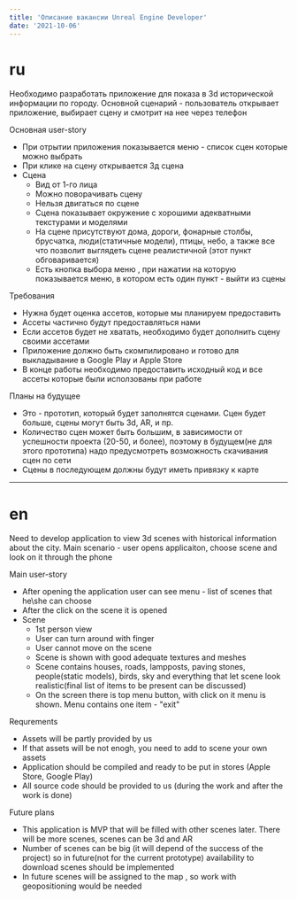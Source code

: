 ```yaml
---
title: 'Описание вакансии Unreal Engine Developer'
date: '2021-10-06'
---
```


# ru
Необходимо разработать приложение для показа в 3d исторической информации по городу. Основной сценарий - пользователь открывает приложение, выбирает сцену и смотрит на нее через телефон


Основная user-story
- При отрытии приложения показывается меню - список сцен которые можно выбрать
- При клике на сцену открывается 3д сцена
- Сцена
    - Вид от 1-го лица
    - Можно поворачивать сцену
    - Нельзя двигаться по сцене
    - Сцена показывает окружение с хорошими адекватными текстурами и моделями
    - На сцене присутствуют дома, дороги, фонарные столбы, брусчатка, люди(статичные модели), птицы, небо, а также все что позволит выглядеть сцене реалистичной (этот пункт обговаривается)
    - Есть кнопка выбора меню , при нажатии на которую показывается меню, в котором есть один пункт - выйти из сцены


Требования
- Нужна будет оценка ассетов, которые мы планируем предоставить
- Ассеты частично будут предоставляться нами
- Если ассетов будет не хватать, необходимо будет дополнить сцену своими ассетами
- Приложение должно быть скомпилировано и готово для выкладывание в Google Play и Apple Store
- В конце работы необходимо предоставить исходный код и все ассеты которые были исползованы при работе

Планы на будущее
- Это - прототип, который будет заполнятся сценами. Сцен будет больше, сцены могут быть 3d, AR, и пр.
- Количество сцен может быть большим, в зависимости от успешности проекта (20-50, и более), поэтому в будущем(не для этого прототипа) надо предусмотреть возможность скачивания сцен по сети
- Сцены в последующем должны будут иметь привязку к карте


---

# en


Need to develop application to view 3d scenes with historical information about the city. Main scenario - user opens applicaiton, choose scene and look on it through the phone

Main user-story
- After opening the application user can see menu - list of scenes that he\she can choose
- After the click on the scene it is opened
- Scene
    - 1st person view
    - User can turn around with finger
    - User cannot move on the scene
    - Scene is shown with good adequate textures and meshes
    - Scene contains houses, roads, lampposts, paving stones, people(static models), birds, sky and everything that let scene look realistic(final list of items to be present can be discussed)
    - On the screen there is top menu button, with click on it menu is shown. Menu contains one item - "exit"

Requrements
- Assets will be partly provided by us
- If that assets will be not enogh, you need to add to scene your own assets
- Application should be compiled and ready to be put in stores (Apple Store, Google Play)
- All source code should be provided to us (during the work and after the work is done)

Future plans
- This application is MVP that will be filled with other scenes later. There will be more scenes, scenes can be 3d and AR
- Number of scenes can be big (it will depend of the success of the project) so in future(not for the current prototype) availability to download scenes should be implemented
- In future scenes will be assigned to the map , so work with geopositioning would be needed
